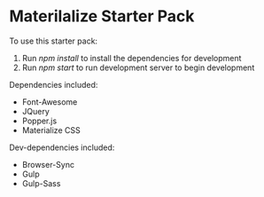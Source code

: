 # Materilalize Starter Pack

To use this starter pack:
1. Run <em>npm install</em> to install the dependencies for development
2. Run <em>npm start</em> to run development server to begin development  
  
Dependencies included:
* Font-Awesome
* JQuery
* Popper.js
* Materialize CSS
  
Dev-dependencies included:
* Browser-Sync
* Gulp
* Gulp-Sass
